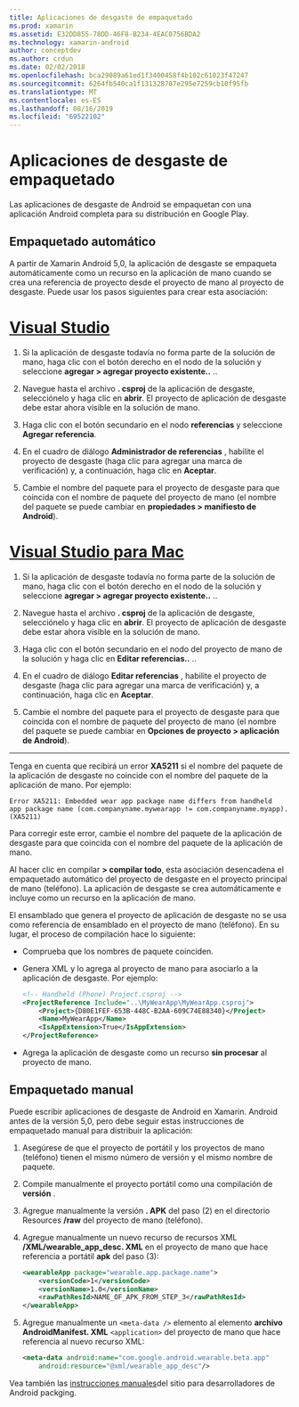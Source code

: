 ```yaml
---
title: Aplicaciones de desgaste de empaquetado
ms.prod: xamarin
ms.assetid: E32DD855-78DD-46F8-B234-4EAC0756BDA2
ms.technology: xamarin-android
author: conceptdev
ms.author: crdun
ms.date: 02/02/2018
ms.openlocfilehash: bca29089a61ed1f3400458f4b102c61023f47247
ms.sourcegitcommit: 6264fb540ca1f131328707e295e7259cb10f95fb
ms.translationtype: MT
ms.contentlocale: es-ES
ms.lasthandoff: 08/16/2019
ms.locfileid: "69522102"
---
```

# <a name="packaging-wear-apps"></a>Aplicaciones de desgaste de empaquetado

Las aplicaciones de desgaste de Android se empaquetan con una aplicación Android completa para su distribución en Google Play. 

## <a name="automatic-packaging"></a>Empaquetado automático

A partir de Xamarin Android 5,0, la aplicación de desgaste se empaqueta automáticamente como un recurso en la aplicación de mano cuando se crea una referencia de proyecto desde el proyecto de mano al proyecto de desgaste. Puede usar los pasos siguientes para crear esta asociación: 

# <a name="visual-studiotabwindows"></a>[Visual Studio](#tab/windows)

1. Si la aplicación de desgaste todavía no forma parte de la solución de mano, haga clic con el botón derecho en el nodo de la solución y seleccione **agregar > agregar proyecto existente..** ..

2. Navegue hasta el archivo **. csproj** de la aplicación de desgaste, selecciónelo y haga clic en **abrir**. El proyecto de aplicación de desgaste debe estar ahora visible en la solución de mano.

3. Haga clic con el botón secundario en el nodo **referencias** y seleccione **Agregar referencia**.

4. En el cuadro de diálogo **Administrador de referencias** , habilite el proyecto de desgaste (haga clic para agregar una marca de verificación) y, a continuación, haga clic en **Aceptar**.

5. Cambie el nombre del paquete para el proyecto de desgaste para que coincida con el nombre de paquete del proyecto de mano (el nombre del paquete se puede cambiar en **propiedades > manifiesto de Android**).

# <a name="visual-studio-for-mactabmacos"></a>[Visual Studio para Mac](#tab/macos)

1. Si la aplicación de desgaste todavía no forma parte de la solución de mano, haga clic con el botón derecho en el nodo de la solución y seleccione **agregar > agregar proyecto existente..** ..

2. Navegue hasta el archivo **. csproj** de la aplicación de desgaste, selecciónelo y haga clic en **abrir**. El proyecto de aplicación de desgaste debe estar ahora visible en la solución de mano.

3. Haga clic con el botón secundario en el nodo del proyecto de mano de la solución y haga clic en **Editar referencias..** ..

4. En el cuadro de diálogo **Editar referencias** , habilite el proyecto de desgaste (haga clic para agregar una marca de verificación) y, a continuación, haga clic en **Aceptar**.

5. Cambie el nombre del paquete para el proyecto de desgaste para que coincida con el nombre de paquete del proyecto de mano (el nombre del paquete se puede cambiar en **Opciones de proyecto > aplicación de Android**).

-----


Tenga en cuenta que recibirá un error **XA5211** si el nombre del paquete de la aplicación de desgaste no coincide con el nombre del paquete de la aplicación de mano. Por ejemplo:

```shell
Error XA5211: Embedded wear app package name differs from handheld 
app package name (com.companyname.mywearapp != com.companyname.myapp). (XA5211)
```

Para corregir este error, cambie el nombre del paquete de la aplicación de desgaste para que coincida con el nombre del paquete de la aplicación de mano.

Al hacer clic en compilar **> compilar todo**, esta asociación desencadena el empaquetado automático del proyecto de desgaste en el proyecto principal de mano (teléfono). La aplicación de desgaste se crea automáticamente e incluye como un recurso en la aplicación de mano.

El ensamblado que genera el proyecto de aplicación de desgaste no se usa como referencia de ensamblado en el proyecto de mano (teléfono). En su lugar, el proceso de compilación hace lo siguiente:

- Comprueba que los nombres de paquete coinciden. 

- Genera XML y lo agrega al proyecto de mano para asociarlo a la aplicación de desgaste. Por ejemplo: 

    ```xml
    <!-- Handheld (Phone) Project.csproj -->
    <ProjectReference Include="..\MyWearApp\MyWearApp.csproj">
        <Project>{D80E1FEF-653B-448C-B2AA-609C74E88340}</Project>
        <Name>MyWearApp</Name>
        <IsAppExtension>True</IsAppExtension>
    </ProjectReference>
    ```

- Agrega la aplicación de desgaste como un recurso **sin procesar** al proyecto de mano. 


## <a name="manual-packaging"></a>Empaquetado manual

Puede escribir aplicaciones de desgaste de Android en Xamarin. Android antes de la versión 5,0, pero debe seguir estas instrucciones de empaquetado manual para distribuir la aplicación: 

1. Asegúrese de que el proyecto de portátil y los proyectos de mano (teléfono) tienen el mismo número de versión y el mismo nombre de paquete.

2. Compile manualmente el proyecto portátil como una compilación de **versión** .

3. Agregue manualmente la versión **. APK** del paso (2) en el directorio Resources **/raw** del proyecto de mano (teléfono).

4. Agregue manualmente un nuevo recurso de recursos XML **/XML/wearable_app_desc. XML** en el proyecto de mano que hace referencia a portátil **apk** del paso (3):

    ```xml
    <wearableApp package="wearable.app.package.name">
        <versionCode>1</versionCode>
        <versionName>1.0</versionName>
        <rawPathResId>NAME_OF_APK_FROM_STEP_3</rawPathResId>
    </wearableApp>
    ```

5. Agregue manualmente un `<meta-data />` elemento al elemento **archivo AndroidManifest. XML** `<application>` del proyecto de mano que hace referencia al nuevo recurso XML:

    ```xml
    <meta-data android:name="com.google.android.wearable.beta.app"
        android:resource="@xml/wearable_app_desc"/>
    ```

Vea también las [instrucciones manuales](https://developer.android.com/training/wearables/apps/packaging.html#PackageManually)del sitio para desarrolladores de Android packging.

